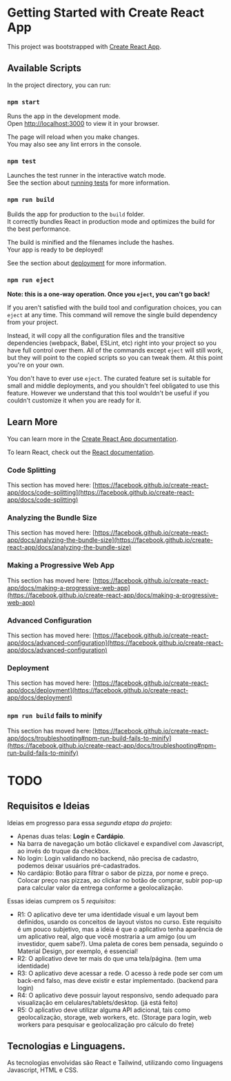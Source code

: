 # Getting Started with Create React App

This project was bootstrapped with [Create React App](https://github.com/facebook/create-react-app).

## Available Scripts

In the project directory, you can run:

### `npm start`

Runs the app in the development mode.\
Open [http://localhost:3000](http://localhost:3000) to view it in your browser.

The page will reload when you make changes.\
You may also see any lint errors in the console.

### `npm test`

Launches the test runner in the interactive watch mode.\
See the section about [running tests](https://facebook.github.io/create-react-app/docs/running-tests) for more information.

### `npm run build`

Builds the app for production to the `build` folder.\
It correctly bundles React in production mode and optimizes the build for the best performance.

The build is minified and the filenames include the hashes.\
Your app is ready to be deployed!

See the section about [deployment](https://facebook.github.io/create-react-app/docs/deployment) for more information.

### `npm run eject`

**Note: this is a one-way operation. Once you `eject`, you can't go back!**

If you aren't satisfied with the build tool and configuration choices, you can `eject` at any time. This command will remove the single build dependency from your project.

Instead, it will copy all the configuration files and the transitive dependencies (webpack, Babel, ESLint, etc) right into your project so you have full control over them. All of the commands except `eject` will still work, but they will point to the copied scripts so you can tweak them. At this point you're on your own.

You don't have to ever use `eject`. The curated feature set is suitable for small and middle deployments, and you shouldn't feel obligated to use this feature. However we understand that this tool wouldn't be useful if you couldn't customize it when you are ready for it.

## Learn More

You can learn more in the [Create React App documentation](https://facebook.github.io/create-react-app/docs/getting-started).

To learn React, check out the [React documentation](https://reactjs.org/).

### Code Splitting

This section has moved here: [https://facebook.github.io/create-react-app/docs/code-splitting](https://facebook.github.io/create-react-app/docs/code-splitting)

### Analyzing the Bundle Size

This section has moved here: [https://facebook.github.io/create-react-app/docs/analyzing-the-bundle-size](https://facebook.github.io/create-react-app/docs/analyzing-the-bundle-size)

### Making a Progressive Web App

This section has moved here: [https://facebook.github.io/create-react-app/docs/making-a-progressive-web-app](https://facebook.github.io/create-react-app/docs/making-a-progressive-web-app)

### Advanced Configuration

This section has moved here: [https://facebook.github.io/create-react-app/docs/advanced-configuration](https://facebook.github.io/create-react-app/docs/advanced-configuration)

### Deployment

This section has moved here: [https://facebook.github.io/create-react-app/docs/deployment](https://facebook.github.io/create-react-app/docs/deployment)

### `npm run build` fails to minify

This section has moved here: [https://facebook.github.io/create-react-app/docs/troubleshooting#npm-run-build-fails-to-minify](https://facebook.github.io/create-react-app/docs/troubleshooting#npm-run-build-fails-to-minify)

# TODO

## Requisitos e Ideias

Ideias em progresso para essa *segunda etapa do projeto*:   
- Apenas duas telas: **Login** e **Cardápio**.  
- Na barra de navegação um botão clickavel e expandivel com Javascript, ao invés do truque da checkbox.  
- No login: Login validando no backend, não precisa de cadastro, podemos deixar usuários pré-cadastrados.  
- No cardápio: Botão para filtrar o sabor de pizza, por nome e preço. Colocar preço nas pizzas, ao clickar no botão de comprar, subir pop-up para calcular
valor da entrega conforme a geolocalização.  

Essas ideias cumprem os 5 *requisitos*:
- R1: O aplicativo deve ter uma identidade visual e um layout bem definidos, 
usando os conceitos de layout vistos no curso. Este requisito é um pouco subjetivo, 
mas a ideia é que o aplicativo tenha aparência de um aplicativo real, algo que você mostraria a um amigo (ou um investidor, quem sabe?). 
Uma paleta de cores bem pensada, seguindo o Material Design, por exemplo, é essencial!  
- R2: O aplicativo deve ter mais do que uma tela/página. (tem uma identidade)  
- R3: O aplicativo deve acessar a rede. O acesso à rede pode ser com um back-end falso, mas deve existir e estar implementado. (backend para login)  
- R4: O aplicativo deve possuir layout responsivo, sendo adequado para visualização em celulares/tablets/desktop. (já está feito)  
- R5: O aplicativo deve utilizar alguma API adicional, tais como geolocalização, storage, web workers, etc. (Storage para login, web workers para pesquisar e 
geolocalização pro cálculo do frete)  

## Tecnologias e Linguagens.

As tecnologias envolvidas são React e Tailwind, utilizando como linguagens Javascript, HTML e CSS.  
